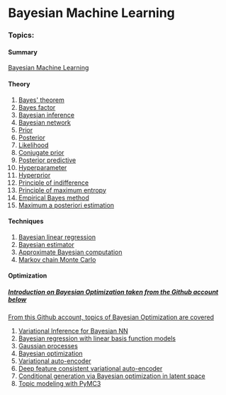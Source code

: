 # Bayesian Machine Learning

### Topics:

#### Summary
[Bayesian Machine Learning](https://en.wikipedia.org/wiki/Bayesian_statistics)


#### Theory
1) [Bayes' theorem](https://en.wikipedia.org/wiki/Bayes%27_theorem)
2) [Bayes factor](https://en.wikipedia.org/wiki/Bayes_factor)
3) [Bayesian inference](https://en.wikipedia.org/wiki/Bayesian_inference)
4) [Bayesian network](https://en.wikipedia.org/wiki/Bayesian_network)
5) [Prior](https://en.wikipedia.org/wiki/Prior_probability)
6) [Posterior](https://en.wikipedia.org/wiki/Posterior_probability)
7) [Likelihood](https://en.wikipedia.org/wiki/Likelihood_function)
8) [Conjugate prior](https://en.wikipedia.org/wiki/Conjugate_prior)
9) [Posterior predictive](https://en.wikipedia.org/wiki/Posterior_predictive_distribution)
10) [Hyperparameter](https://en.wikipedia.org/wiki/Hyperparameter)
11) [Hyperprior](https://en.wikipedia.org/wiki/Hyperprior)
12) [Principle of indifference](https://en.wikipedia.org/wiki/Principle_of_indifference)
13) [Principle of maximum entropy](https://en.wikipedia.org/wiki/Principle_of_maximum_entropy)
14) [Empirical Bayes method](https://en.wikipedia.org/wiki/Empirical_Bayes_method)
15) [Maximum a posteriori estimation](https://en.wikipedia.org/wiki/Maximum_a_posteriori_estimation)


#### Techniques
1) [Bayesian linear regression](https://en.wikipedia.org/wiki/Bayesian_linear_regression)
2) [Bayesian estimator](https://en.wikipedia.org/wiki/Bayes_estimator)
3) [Approximate Bayesian computation](https://en.wikipedia.org/wiki/Approximate_Bayesian_computation)
4) [Markov chain Monte Carlo](https://en.wikipedia.org/wiki/Markov_chain_Monte_Carlo)


#### Optimization
##### [Introduction on Bayesian Optimization taken from the Github account below](http://krasserm.github.io/2018/03/21/bayesian-optimization/)
[From this Github account, topics of Bayesian Optimization are covered](https://github.com/krasserm/bayesian-machine-learning)
1) [Variational Inference for Bayesian NN](https://github.com/krasserm/bayesian-machine-learning/blob/master/bayesian_neural_networks.ipynb)
2) [Bayesian regression with linear basis function models](https://github.com/krasserm/bayesian-machine-learning/blob/master/bayesian_linear_regression.ipynb)
3) [Gaussian processes](https://github.com/krasserm/bayesian-machine-learning/blob/master/gaussian_processes.ipynb)
4) [Bayesian optimization](https://github.com/krasserm/bayesian-machine-learning/blob/master/bayesian_optimization.ipynb)
5) [Variational auto-encoder](https://github.com/krasserm/bayesian-machine-learning/blob/master/variational_autoencoder.ipynb)
6) [Deep feature consistent variational auto-encoder](https://github.com/krasserm/bayesian-machine-learning/blob/master/variational_autoencoder_dfc.ipynb)
7) [Conditional generation via Bayesian optimization in latent space](https://github.com/krasserm/bayesian-machine-learning/blob/master/variational_autoencoder_opt.ipynb)
8) [Topic modeling with PyMC3](https://github.com/krasserm/bayesian-machine-learning/blob/master/topic_modeling_pymc3.ipynb)
